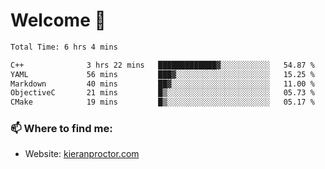 # Welcome 🦘

<!--START_SECTION:waka-->

```txt
Total Time: 6 hrs 4 mins

C++              3 hrs 22 mins   █████████████▓░░░░░░░░░░░   54.87 %
YAML             56 mins         ███▓░░░░░░░░░░░░░░░░░░░░░   15.25 %
Markdown         40 mins         ██▓░░░░░░░░░░░░░░░░░░░░░░   11.00 %
ObjectiveC       21 mins         █▒░░░░░░░░░░░░░░░░░░░░░░░   05.73 %
CMake            19 mins         █▒░░░░░░░░░░░░░░░░░░░░░░░   05.17 %
```

<!--END_SECTION:waka-->

### 📫 Where to find me:

-   Website: [kieranproctor.com](https://kieranproctor.com/)
